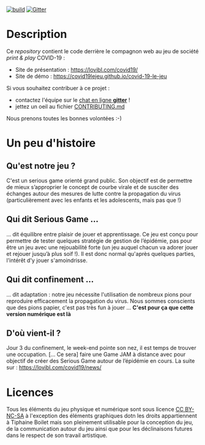 [![build](https://github.com/covid19lejeu/covid-19-le-jeu/workflows/build/badge.svg)](https://github.com/covid19lejeu/covid-19-le-jeu/actions)
[![Gitter](https://badges.gitter.im/covid-19-le-jeu/community.svg)](https://gitter.im/covid-19-le-jeu/community?utm_source=badge&utm_medium=badge&utm_campaign=pr-badge)


# Description

Ce _repository_ contient le code derrière le compagnon web au jeu de société _print & play_ COVID-19 :

- Site de présentation : https://lovibl.com/covid19/
- Site de démo : https://covid19lejeu.github.io/covid-19-le-jeu

Si vous souhaitez contribuer à ce projet : 
- contactez l'équipe sur le [chat en ligne **gitter**](https://gitter.im/covid-19-le-jeu/community) !
- jettez un oeil au fichier [CONTRIBUTING.md](CONTRIBUTING.md)

Nous prenons toutes les bonnes volontées :-)

# Un peu d'histoire
## Qu'est notre jeu ?
C'est un serious game orienté grand public. Son objectif est de permettre de mieux s’approprier le concept de courbe virale et de susciter des échanges autour des mesures de lutte contre la propagation du virus (particulièrement avec les enfants et les adolescents, mais pas que !)
## Qui dit Serious Game ...
... dit équilibre entre plaisir de jouer et apprentissage. Ce jeu est conçu pour permettre de tester quelques stratégie de gestion de l’épidémie, pas pour être un jeu avec une rejouabilité forte (un jeu auquel chacun va adorer jouer et rejouer jusqu’à plus soif !). Il est donc normal qu'après quelques parties, l'intérêt d'y jouer s'amoindrisse.
## Qui dit confinement ...
... dit adaptation : notre jeu nécessite l'utilisation de nombreux pions pour reproduire efficacement la propagation du virus. Nous sommes conscients que des pions papier, c'est pas très fun à jouer ... **C'est pour ça que cette version numérique est là**
## D'où vient-il ?
Jour 3 du confinement, le week-end pointe son nez, il est temps de trouver une occupation. [... Ce sera] faire une Game JAM à distance avec pour objectif de créer des Serious Game autour de l’épidémie en cours. La suite sur : https://lovibl.com/covid19/news/

# Licences

Tous les éléments du jeu physique et numérique sont sous licence [CC BY-NC-SA](https://creativecommons.org/licenses/by-nc-sa/3.0/fr/) à l'exception des éléments graphiques dotn les droits appartiennent à Tiphaine Boilet mais son pleinement utilisable pour la conception du jeu, de la communication autour du jeu ainsi que pour les déclinaisons futures dans le respect de son travail artistique.